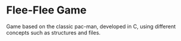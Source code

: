 # Flee-Flee Game
Game based on the classic pac-man, developed in C, using different concepts such as structures and files.
